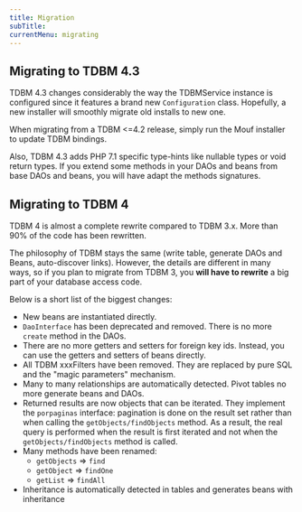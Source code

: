 ```yaml
---
title: Migration
subTitle: 
currentMenu: migrating
---
```


Migrating to TDBM 4.3
---------------------

TDBM 4.3 changes considerably the way the TDBMService instance is configured since it features a brand new `Configuration` class.
Hopefully, a new installer will smoothly migrate old installs to new one.

When migrating from a TDBM <=4.2 release, simply run the Mouf installer to update TDBM bindings.

Also, TDBM 4.3 adds PHP 7.1 specific type-hints like nullable types or void return types.
If you extend some methods in your DAOs and beans from base DAOs and beans, you will have adapt the methods signatures.

Migrating to TDBM 4
-------------------

TDBM 4 is almost a complete rewrite compared to TDBM 3.x. More than 90% of the code has been rewritten.

The philosophy of TDBM stays the same (write table, generate DAOs and Beans, auto-discover links). However, the
details are different in many ways, so if you plan to migrate from TDBM 3, you **will have to rewrite** a big part of 
your database access code.

Below is a short list of the biggest changes:
 
- New beans are instantiated directly.
- `DaoInterface` has been deprecated and removed. There is no more `create` method in the DAOs.
- There are no more getters and setters for foreign key ids. Instead, you can use the getters and setters of beans
  directly.
- All TDBM xxxFilters have been removed. They are replaced by pure SQL and the "magic parameters" mechanism.
- Many to many relationships are automatically detected. Pivot tables no more generate beans and DAOs.
- Returned results are now objects that can be iterated. They implement the `porpaginas` interface: pagination is 
  done on the result set rather than when calling the `getObjects/findObjects` method. As a result, the real query
  is performed when the result is first iterated and not when the `getObjects/findObjects` method is called.
- Many methods have been renamed:
    - `getObjects` => `find`
    - `getObject` => `findOne`
    - `getList` => `findAll`
- Inheritance is automatically detected in tables and generates beans with inheritance
